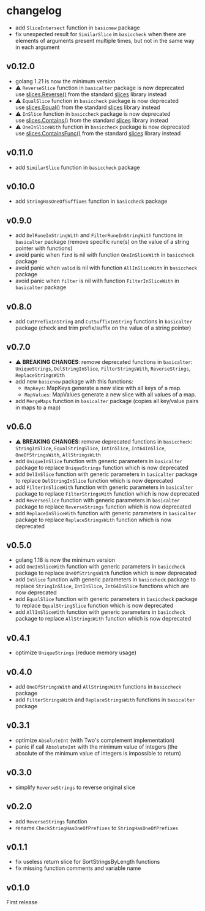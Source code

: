 # changelog

* add `SliceIntersect` function in `basicnew` package
* fix unexpected result for `SimilarSlice` in `basiccheck` when there are elements of arguments present multiple times, but not in the same way in each argument

## v0.12.0

* golang 1.21 is now the minimum version
* :warning: `ReverseSlice` function in `basicalter` package is now deprecated  
  use [slices.Reverse()](https://pkg.go.dev/slices#Reverse) from the standard [slices](https://pkg.go.dev/slices) library instead
* :warning: `EqualSlice` function in `basiccheck` package is now deprecated  
  use [slices.Equal()](https://pkg.go.dev/slices#Equal) from the standard [slices](https://pkg.go.dev/slices) library instead
* :warning: `InSlice` function in `basiccheck` package is now deprecated  
  use [slices.Contains()](https://pkg.go.dev/slices#Contains) from the standard [slices](https://pkg.go.dev/slices) library instead
* :warning: `OneInSliceWith` function in `basiccheck` package is now deprecated  
  use [slices.ContainsFunc()](https://pkg.go.dev/slices#ContainsFunc) from the standard [slices](https://pkg.go.dev/slices) library instead

## v0.11.0

* add `SimilarSlice` function in `basiccheck` package

## v0.10.0

* add `StringHasOneOfSuffixes` function in `basiccheck` package

## v0.9.0

* add `DelRuneInStringWith` and `FilterRuneInStringWith` functions in `basicalter` package (remove specific rune(s) on the value of a string pointer with functions)
* avoid panic when `find` is nil with function `OneInSliceWith` in `basiccheck` package
* avoid panic when `valid` is nil with function `AllInSliceWith` in `basiccheck` package
* avoid panic when `filter` is nil with function `FilterInSliceWith` in `basicalter` package

## v0.8.0

* add `CutPrefixInString` and `CutSuffixInString` functions in `basicalter` package (check and trim prefix/suffix on the value of a string pointer)

## v0.7.0

* :warning: **BREAKING CHANGES**: remove deprecated functions in `basicalter`: `UniqueStrings`, `DelStringInSlice`, `FilterStringsWith`, `ReverseStrings`, `ReplaceStringsWith`
* add new `basicnew` package with this functions:
  * `MapKeys`: MapKeys generate a new slice with all keys of a map.
  * `MapValues`: MapValues generate a new slice with all values of a map.
* add `MergeMaps` function in `basicalter` package (copies all key/value pairs in maps to a map)

## v0.6.0

* :warning: **BREAKING CHANGES**: remove deprecated functions in `basiccheck`: `StringInSlice`, `EqualStringSlice`, `IntInSlice`, `Int64InSlice`, `OneOfStringsWith`, `AllStringsWith`
* add `UniqueInSlice` function with generic parameters in `basicalter` package to replace `UniqueStrings` function which is now deprecated
* add `DelInSlice` function with generic parameters in `basicalter` package to replace `DelStringInSlice` function which is now deprecated
* add `FilterInSliceWith` function with generic parameters in `basicalter` package to replace `FilterStringsWith` function which is now deprecated
* add `ReverseSlice` function with generic parameters in `basicalter` package to replace `ReverseStrings` function which is now deprecated
* add `ReplaceInSliceWith` function with generic parameters in `basicalter` package to replace `ReplaceStringsWith` function which is now deprecated

## v0.5.0

* golang 1.18 is now the minimum version
* add `OneInSliceWith` function with generic parameters in `basiccheck` package to replace `OneOfStringsWith` function which is now deprecated
* add `InSlice` function with generic parameters in `basiccheck` package to replace `StringInSlice`, `IntInSlice`, `Int64InSlice` functions which are now deprecated
* add `EqualSlice` function with generic parameters in `basiccheck` package to replace `EqualStringSlice` function which is now deprecated
* add `AllInSliceWith` function with generic parameters in `basiccheck` package to replace `AllStringsWith` function which is now deprecated

## v0.4.1

* optimize `UniqueStrings` (reduce memory usage)

## v0.4.0

* add `OneOfStringsWith` and `AllStringsWith` functions in `basiccheck` package
* add `FilterStringsWith` and `ReplaceStringsWith` functions in `basicalter` package

## v0.3.1

* optimize `AbsoluteInt` (with Two's complement implementation)
* panic if call `AbsoluteInt` with the minimum value of integers (the absolute of the minimum value of integers is impossible to return)

## v0.3.0

* simplify `ReverseStrings` to reverse original slice

## v0.2.0

* add `ReverseStrings` function
* rename `CheckStringHasOneOfPrefixes` to `StringHasOneOfPrefixes`

## v0.1.1

* fix useless return slice for SortStringsByLength functions
* fix missing function comments and variable name

## v0.1.0

First release
